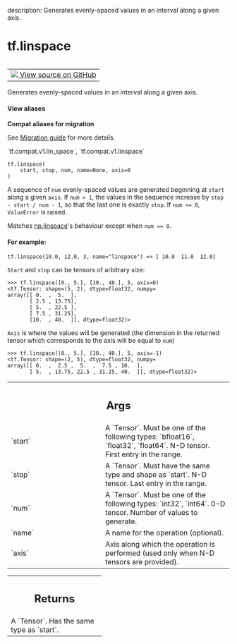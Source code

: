description: Generates evenly-spaced values in an interval along a given axis.

<div itemscope itemtype="http://developers.google.com/ReferenceObject">
<meta itemprop="name" content="tf.linspace" />
<meta itemprop="path" content="Stable" />
</div>

# tf.linspace

<!-- Insert buttons and diff -->

<table class="tfo-notebook-buttons tfo-api nocontent" align="left">
<td>
  <a target="_blank" href="https://github.com/tensorflow/tensorflow/blob/r2.4/tensorflow/python/ops/math_ops.py#L109-L218">
    <img src="https://www.tensorflow.org/images/GitHub-Mark-32px.png" />
    View source on GitHub
  </a>
</td>
</table>



Generates evenly-spaced values in an interval along a given axis.

<section class="expandable">
  <h4 class="showalways">View aliases</h4>
  <p>
<b>Compat aliases for migration</b>
<p>See
<a href="https://www.tensorflow.org/guide/migrate">Migration guide</a> for
more details.</p>
<p>`tf.compat.v1.lin_space`, `tf.compat.v1.linspace`</p>
</p>
</section>

<pre class="devsite-click-to-copy prettyprint lang-py tfo-signature-link">
<code>tf.linspace(
    start, stop, num, name=None, axis=0
)
</code></pre>



<!-- Placeholder for "Used in" -->

A sequence of `num` evenly-spaced values are generated beginning at `start`
along a given `axis`.
If `num > 1`, the values in the sequence increase by `stop - start / num - 1`,
so that the last one is exactly `stop`. If `num <= 0`, `ValueError` is raised.

Matches
[np.linspace](https://docs.scipy.org/doc/numpy/reference/generated/numpy.linspace.html)'s
behaviour
except when `num == 0`.

#### For example:



```
tf.linspace(10.0, 12.0, 3, name="linspace") => [ 10.0  11.0  12.0]
```

`Start` and `stop` can be tensors of arbitrary size:

```
>>> tf.linspace([0., 5.], [10., 40.], 5, axis=0)
<tf.Tensor: shape=(5, 2), dtype=float32, numpy=
array([[ 0.  ,  5.  ],
       [ 2.5 , 13.75],
       [ 5.  , 22.5 ],
       [ 7.5 , 31.25],
       [10.  , 40.  ]], dtype=float32)>
```

`Axis` is where the values will be generated (the dimension in the
returned tensor which corresponds to the axis will be equal to `num`)

```
>>> tf.linspace([0., 5.], [10., 40.], 5, axis=-1)
<tf.Tensor: shape=(2, 5), dtype=float32, numpy=
array([[ 0.  ,  2.5 ,  5.  ,  7.5 , 10.  ],
       [ 5.  , 13.75, 22.5 , 31.25, 40.  ]], dtype=float32)>
```



<!-- Tabular view -->
 <table class="responsive fixed orange">
<colgroup><col width="214px"><col></colgroup>
<tr><th colspan="2"><h2 class="add-link">Args</h2></th></tr>

<tr>
<td>
`start`
</td>
<td>
A `Tensor`. Must be one of the following types: `bfloat16`,
`float32`, `float64`. N-D tensor. First entry in the range.
</td>
</tr><tr>
<td>
`stop`
</td>
<td>
A `Tensor`. Must have the same type and shape as `start`. N-D tensor.
Last entry in the range.
</td>
</tr><tr>
<td>
`num`
</td>
<td>
A `Tensor`. Must be one of the following types: `int32`, `int64`. 0-D
tensor. Number of values to generate.
</td>
</tr><tr>
<td>
`name`
</td>
<td>
A name for the operation (optional).
</td>
</tr><tr>
<td>
`axis`
</td>
<td>
Axis along which the operation is performed (used only when N-D
tensors are provided).
</td>
</tr>
</table>



<!-- Tabular view -->
 <table class="responsive fixed orange">
<colgroup><col width="214px"><col></colgroup>
<tr><th colspan="2"><h2 class="add-link">Returns</h2></th></tr>
<tr class="alt">
<td colspan="2">
A `Tensor`. Has the same type as `start`.
</td>
</tr>

</table>

